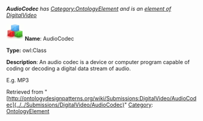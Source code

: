 ___AudioCodec__ has [Category:OntologyElement](../../Category/OntologyElement "Category:OntologyElement") and is an [element of](../../Property/ElementOf "Property:ElementOf") [DigitalVideo](../../Submissions/DigitalVideo "Submissions:DigitalVideo")_


  




[![Class](../../images/thumb/2/27/Class.gif/45px-Class.gif)](../../Image/Class.gif "Class")
__Name__: AudioCodec 


__Type:__ owl:Class 


__Description__: An audio codec is a device or computer program capable of coding or decoding a digital data stream of audio. 


E.g. MP3





Retrieved from "[http://ontologydesignpatterns.org/wiki/Submissions:DigitalVideo/AudioCodec](../../Submissions/DigitalVideo/AudioCodec)"
 [Category](http://ontologydesignpatterns.org/wiki/Special:Categories "Special:Categories"): [OntologyElement](../../Category/OntologyElement "Category:OntologyElement")